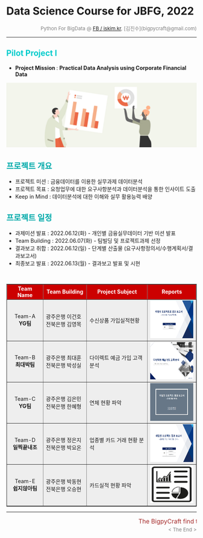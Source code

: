 # Data Science Course for JBFG, 2022

<div align='right'><font size=2 color='gray'>Python For BigData @ <font color='blue'><a href='https://www.facebook.com/jskim.kr'>FB / jskim.kr</a></font>, [김진수](bigpycraft@gmail.com)</font></div>
<hr>

<h2><font color="#00CCCC"><b>Pilot Project I</b></font></h2>


- <b>Project Mission </b> : <b>Practical Data Analysis using Corporate Financial Data </b>

<img src="./images/finace_da_01.png">

<br/>

## <font color='#00AAAA'>프로젝트 개요</font>
>  
- 프로젝트 미션 : 금융데이터를 이용한 실무과제 데이터분석
- 프로젝트 목표 : 요청업무에 대한 요구사항분석과 데이터분석을 통한 인사이트 도출
- Keep in Mind : 데이터분석에 대한 이해와 실무 활용능력 배양

## <font color='#00AAAA'>프로젝트 일정</font>

- 과제미션  발표 : 2022.06.12(화) - 개인별 금융실무데이터 기반 미션 발표
- Team Building : 2022.06.07(화) - 팀빌딩 및 프로젝트과제 선정 
- 결과보고  취합 : 2022.06.12(일) - 단계별 산출물 (요구사항정의서/수행계획서/결과보고서)
- 최종보고  발표 : 2022.06.13(월) - 결과보고 발표 및 시현

<br/>

<div align="left">
<table border=1 bgcolor="#EEEEEE">
	<tr bgcolor="#CC0000">
		<td width="120"><div align="center"><font color="#FFFFFF"><b>Team Name        </b></font></div></td>
		<td width="150"><div align="center"><font color="#FFFFFF"><b>Team Building    </b></font></div></td>
		<td width="250"><div align="center"><font color="#FFFFFF"><b>Project Subject  </b></font></div></td>
		<td width="180"><div align="center"><font color="#FFFFFF"><b>Reports          </b></font></div></td>
	</tr>
	<tr>
		<td><div align="center"> Team-A<br/> <b>YG팀</b>                              </div></td>
		<td><div align="left"  > 광주은행 이건호<br/> 전북은행 김영목                    </div></td>
		<td><div align="left"  > 수신상품 가입실적현황                                  </div></td>
		<td><div align="center"> <a href="reports/P2_최종분석보고서_A팀.pdf"><img src='images/P2_결과보고서_A팀.png' width=200 height=100></a>    </div></td>
	</tr>
	<tr>
		<td><div align="center"> Team-B<br/> <b>최대박팀</b>                           </div></td>
		<td><div align="left"  > 광주은행 최대훈<br/> 전북은행 박성실                    </div></td>
		<td><div align="left"  > 다이렉트 예금 가입 고객 분석                            </div></td>
		<td><div align="center"> <a href="reports/P2_최종분석보고서_B팀.pdf"><img src='images/P2_결과보고서_B팀.png' width=200 height=100></a>    </div></td>
	</tr>
	<tr>
		<td><div align="center"> Team-C<br/> <b>YG팀</b>                               </div></td>
		<td><div align="left"  > 광주은행 김은민<br/> 전북은행 한혜형                    </div></td>
		<td><div align="left"  > 연체 현황 파악                                         </div></td>
		<td><div align="center"> <a href="reports/P2_최종분석보고서_C팀.pdf"><img src='images/P2_결과보고서_C팀.png' width=200 height=100></a>    </div></td>
	</tr>
	<tr>
		<td><div align="center"> Team-D<br/> <b>일찍끝내조</b>                            </div></td>
		<td><div align="left"  > 광주은행 정은지<br/> 전북은행 박요온                      </div></td>
		<td><div align="left"  > 업종별 카드 거래 현황 분석                                </div></td>
		<td><div align="center"> <a href="reports/P2_최종분석보고서_D팀.pdf"><img src='images/P2_결과보고서_D팀.png' width=200 height=100></a>    </div></td>
	</tr>
	<tr>
		<td><div align="center"> Team-E<br/> <b>쉽지않아팀</b>                            </div></td>
		<td><div align="left"  > 광주은행 박동현<br/> 전북은행 오승현                       </div></td>
		<td><div align="left"  > 카드실적 현황 파악                                        </div></td>
		<td><div align="center"> <a href="reports/P2_최종분석보고서_E팀.pdf"><img src='images/P2_결과보고서_E팀.png' width=200 height=100></a>    </div></td>
	</tr>
</table>
</div>

<hr>
<marquee><font size=3 color='brown'>The BigpyCraft find the information to design valuable society with Technology & Craft.</font></marquee>
<div align='right'><font size=2 color='gray'> &lt; The End &gt; </font></div>
